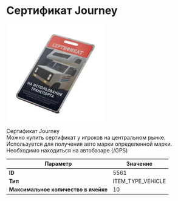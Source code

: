 # Сертификат Journey

![Item Image](../img/5561.webp?raw=true)

Сертификат Journey<br>Можно купить сертификат у игроков на центральном рынке.<br>Используется для получения авто марки определенной марки.<br>Необходимо находиться на автобазаре (/GPS)


| Параметр | Значение |
|----------|----------|
| **ID** | 5561 |
| **Тип** | ITEM_TYPE_VEHICLE |
| **Максимальное количество в ячейке** | 10 |

